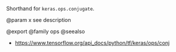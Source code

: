 Shorthand for `keras.ops.conjugate`.

@param x see description

@export
@family ops
@seealso
+ <https://www.tensorflow.org/api_docs/python/tf/keras/ops/conj>
